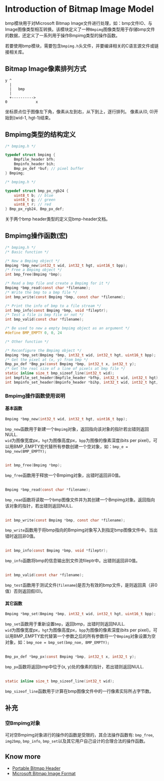 # Introduction of Bitmap Image Model

bmp模块用于对Microsoft Bitmap Image文件进行处理，如：bmp文件IO、与Image图像类型相互转换。该模块定义了一种`Bmpimg`图像类型用于存储bmp文件的数据，还定义了一系列用于操作Bmpimg类型的操作函数。

若要使用bmp模块，需要包含`bmpimg.h`头文件，并要编译相关的C语言源文件或链接相关库。

## Bitmap Image像素排列方式
```
y ^ 
  |
  |   bmp
  |
  +----------> 
0             x
```
坐标原点位于图像左下角，像素从左到右，从下到上，逐行排列。
像素从(0, 0)开始到(wid-1, hgt-1)结束。

## Bmpimg类型的结构定义
```c
/* bmpimg.h */

typedef struct bmpimg {
	Bmpfile_header bfh;
	Bmpinfo_header bih;
	Bmp_px_def *buf; // pixel buffer
} Bmpimg;
```
```c
/* bmpimg.h */

typedef struct bmp_px_rgb24 {
	uint8_t b; // blue
	uint8_t g; // green
	uint8_t r; // red
} Bmp_px_rgb24, Bmp_px_def;
```
关于两个bmp header类型的定义见bmp-header文档。  

## Bmpimg操作函数(宏)
```c
/* bmpimg.h */
/* Basic function */

/* New a Bmpimg object */
Bmpimg *bmp_new(int32_t wid, int32_t hgt, uint16_t bpp);
/* Free a Bmpimg object */
int bmp_free(Bmpimg *bmp);

/* Read a bmp file and create a Bmpimg for it */
Bmpimg *bmp_read(const char *filename);
/* Write the bmp to a bmp file */
int bmp_write(const Bmpimg *bmp, const char *filename);

/* Print the info of bmp to a file stream */
int bmp_info(const Bmpimg *bmp, void *fileptr);
/* Test a file is bmp file or not */
int bmp_valid(const char *filename);

/* Be used to new a empty bmpimg object as an argument */
#define BMP_EMPTY 0, 0, 24

/* Other function */

/* Reconfigure the Bmpimg object */
Bmpimg *bmp_set(Bmpimg *bmp, int32_t wid, int32_t hgt, uint16_t bpp);
/* Get the pixel at (x, y) from bmp */
Bmp_px_def *Bmp_px(const Bmpimg *bmp, int32_t x, int32_t y);
/* Get the real size of a line of pixels at bmp file */
static inline size_t bmp_sizeof_line(int32_t wid);
int bmpfile_set_header(Bmpfile_header *bfhp, int32_t wid, int32_t hgt);
int bmpinfo_set_header(Bmpinfo_header *bihp, int32_t wid, int32_t hgt, uint16_t bpp);
```

### Bmpimg操作函数使用说明

#### 基本函数
```c
Bmpimg *bmp_new(int32_t wid, int32_t hgt, uint16_t bpp);
```
`bmp_new`函数用于新建一个`Bmpimg`对象，返回指向该对象的指针若出错则返回NULL.  
`wid`为图像宽度px，`hgt`为图像高度px，`bpp`为图像的像素深度(bits per pixel)，可以用BMP_EMPTY宏代替所有参数创建一个空对象，如：`bmp_e = bmp_new(BMP_EMPTY);`  
<br>

```c
int bmp_free(Bmpimg *bmp);
```
`bmp_free`函数用于释放一个Bmpimg对象，出错时返回非0值。  
<br>

```c
Bmpimg *bmp_read(const char *filename);
```
`bmp_read`函数将读取一个bmp图像文件并为其创建一个Bmpimg对象。返回指向该对象的指针，若出错则返回NULL.  
<br>

```c
int bmp_write(const Bmpimg *bmp, const char *filename);
```
`bmp_write`函数用于将bmp指向的Bmpimg对象写入到指定bmp图像文件中。当出错时返回非0值。  
<br>

```c
int bmp_info(const Bmpimg *bmp, void *fileptr);
```
`bmp_info`函数将bmp的信息输出到文件流fileptr中。出错则返回非0值。  
<br>

```c
int bmp_valid(const char *filename);
```
`bmp_test`函数用于测试文件(`filename`)是否为有效的bmp文件，是则返回真（非0值）否则返回假(0)。  


#### 其它函数
```c
Bmpimg *bmp_set(Bmpimg *bmp, int32_t wid, int32_t hgt, uint16_t bpp);
```
`bmp_set`函数用于重新设置`bmp`，返回bmp，出错时则返回NULL.  
`wid`为图像宽度px，`hgt`为图像高度px，`bpp`为图像的像素深度(bits per pixel)，可以用BMP_EMPTY宏代替第一个参数之后的所有参数将一个`Bmpimg`对象设置为空对象，如：`bmp_noe = bmp_set(bmp_noe, BMP_EMPTY);`  
<br>

```c
Bmp_px_def *bmp_px(const Bmpimg *bmp, int32_t x, int32_t y);
```
`bmp_px`函数将返回bmp中位于(x, y)处的像素的指针，若出错则返回NULL.  
<br>

```c
static inline size_t bmp_sizeof_line(int32_t wid);
```
`bmp_sizeof_line`函数用于计算在bmp图像文件中的一行像素实际所占字节数。 
<br>

## 补充

### 空Bmpimg对象

可对空Bmpimg对象进行的操作的函数是受限的，其合法操作函数有: `bmp_free`, `img2bmp`, `bmp_info`, `bmp_set`以及其它用户自己设计的合理合法的操作函数。  

## Know more

- [Portable Bitmap Header](bitmap-header.md)
- [Microsoft Bitmap Image Format](ms-bmp-format.md)